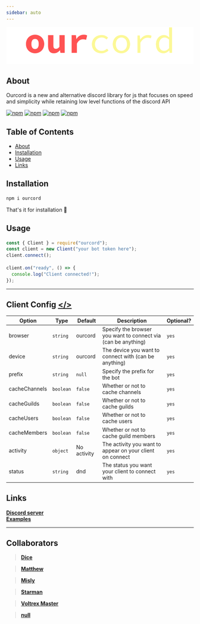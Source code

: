 ```yaml
---
sidebar: auto
---
```

<p align="center">
  <img src="assets/logo.svg" />
</p>

## About

Ourcord is a new and alternative discord library for js that focuses on speed and simplicity while retaining low level functions of the discord API

[![npm](https://img.shields.io/npm/v/ourcord?color=red&style=for-the-badge)](https://npmjs.com/package/ourcord)
[![npm](https://img.shields.io/bundlephobia/min/ourcord?color=red&style=for-the-badge)](https://npmjs.com/package/ourcord)
[![npm](https://img.shields.io/npm/dm/ourcord?color=red&style=for-the-badge)](https://npmjs.com/package/ourcord)
[![npm](https://img.shields.io/github/contributors/ourcord/ourcord?color=red&style=for-the-badge)](https://npmjs.com/package/ourcord)

## Table of Contents

- [About](#about)
- [Installation](#installation)
- [Usage](#usage)
- [Links](#links)

## Installation

```cmd
npm i ourcord
```

That's it for installation 🎈

## Usage

```js
const { Client } = require("ourcord");
const client = new Client("your bot token here");
client.connect();

client.on("ready", () => {
  console.log("Client connected!");
});
```

---

## Client Config <a href="src/websocket.ts#L33"></></a>

| Option        | Type      | Default     | Description                                                   | Optional? |
| ------------- | --------- | ----------- | ------------------------------------------------------------- | --------- |
| browser       | `string`  | ourcord     | Specify the browser you want to connect via (can be anything) | `yes`     |
| device        | `string`  | ourcord     | The device you want to connect with (can be anything)         | `yes`     |
| prefix        | `string`  | `null`      | Specify the prefix for the bot                                | `yes`     |
| cacheChannels | `boolean` | `false`     | Whether or not to cache channels                              | `yes`     |
| cacheGuilds   | `boolean` | `false`     | Whether or not to cache guilds                                | `yes`     |
| cacheUsers    | `boolean` | `false`     | Whether or not to cache users                                 | `yes`     |
| cacheMembers  | `boolean` | `false`     | Whether or not to cache guild members                         | `yes`     |
| activity      | `object`  | No activity | The activity you want to appear on your client on connect     | `yes`     |
| status        | `string`  | dnd         | The status you want your client to connect with               | `yes`     |

## Links

[**Discord server**](https://discord.gg/3yDQKDXXdk)  
[**Examples**](https://github.com/ourcord/examples)

---

## Collaborators

> [**Dice**](https://github.com/alebot-dev)

> [**Matthew**](https://github.com/matthewthechickenman)

> [**Misly**](https://github.com/Misly16)

> [**Starman**](https://github.com/Starman3787)

> [**Voltrex Master**](https://github.com/VoltrexMaster)

> [**null**](https://github.com/vierofernando)
